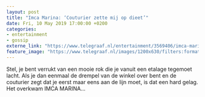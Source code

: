```yaml
---
layout: post
title: "Imca Marina: ‘Couturier zette mij op dieet’"
date: Fri, 10 May 2019 17:00:00 +0200
categories: 
- entertainment 
- gossip 
externe_link: "https://www.telegraaf.nl/entertainment/3569406/imca-marina-couturier-zette-mij-op-dieet"
feature_image: "https://www.telegraaf.nl/images/1200x630/filters:format(jpeg):quality(80)/cdn-kiosk-api.telegraaf.nl/43d80e2c-734b-11e9-8714-02d1dbdc35d1.jpg"
---
```


<p class="intro">Stel, je bent verrukt van een mooie rok die je vanuit een etalage tegemoet lacht. Als je dan eenmaal de drempel van de winkel over bent en de couturier zegt dat je eerst maar eens aan de lijn moet, is dat een hard gelag. Het overkwam IMCA MARINA…</p>
